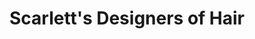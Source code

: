 ---
title: "Scarlett's Designers of Hair"
url: /cortland/scarletts-designers-of-hair/
shop: Friseur
---